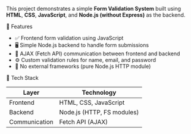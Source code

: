 This project demonstrates a simple **Form Validation System** built using **HTML**, **CSS**, **JavaScript**, and **Node.js (without Express)** as the backend.  

🚀 Features

- ✅ Frontend form validation using JavaScript  
- 🖥️ Simple Node.js backend to handle form submissions  
- 🔄 AJAX (Fetch API) communication between frontend and backend  
- ⚙️ Custom validation rules for name, email, and password  
- 💾 No external frameworks (pure Node.js HTTP module)  

🧱 Tech Stack

| Layer        | Technology |
|---------------|-------------|
| Frontend      | HTML, CSS, JavaScript |
| Backend       | Node.js (HTTP, FS modules) |
| Communication | Fetch API (AJAX) |

